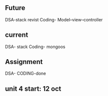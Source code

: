 ## Future

DSA-stack revist
Coding- Model–view–controller

## current

DSA- stack
Coding- mongoos

## Assignment

DSA-
CODING-done

## unit 4 start: 12 oct
